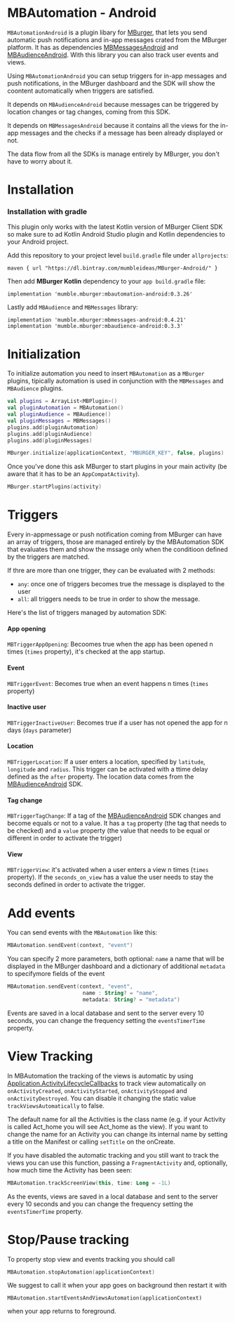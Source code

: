 # MBAutomation - Android

`MBAutomationAndroid` is a plugin libary for [MBurger](https://mburger.cloud/), that lets you send automatic push notifications and in-app messages crated from the MBurger platform. It has as dependencies [MBMessagesAndroid](https://github.com/Mumble-SRL/MBMessages-Android) and [MBAudienceAndroid](https://github.com/Mumble-SRL/MBAudience-Android). With this library you can also track user events and views.

Using `MBAutomationAndroid` you can setup triggers for in-app messages and push notifications, in the MBurger dashboard and the SDK will show the coontent automatically when triggers are satisfied.

It depends on `MBAudienceAndroid` because messages can be triggered by location changes or tag changes, coming from this SDK.

It depends on `MBMessagesAndroid` because it contains all the views for the in-app messages and the checks if a message has been already displayed or not.

The data flow from all the SDKs is manage entirely by MBurger, you don't have to worry about it.



# Installation

### Installation with gradle

This plugin only works with the latest Kotlin version of MBurger Client SDK so make sure to ad Kotlin Android Studio plugin and Kotlin dependencies to your Android project.

Add this repository to your project level `build.gradle` file under `allprojects`:

```
maven { url "https://dl.bintray.com/mumbleideas/MBurger-Android/" }
```

Then add **MBurger Kotlin** dependency to your `app build.gradle` file:

```
implementation 'mumble.mburger:mbautomation-android:0.3.26'
```

Lastly add `MBAudience` and `MBMessages` library:

```
implementation 'mumble.mburger:mbmessages-android:0.4.21'
implementation 'mumble.mburger:mbaudience-android:0.3.3'
```



# Initialization

To initialize automation you need to insert `MBAutomation` as a `MBurger` plugins, tipically automation is used in conjunction with the `MBMessages` and `MBAudience` plugins.

```kotlin
val plugins = ArrayList<MBPlugin>()
val pluginAutomation = MBAutomation()
val pluginAudience = MBAudience()
val pluginMessages = MBMessages()
plugins.add(pluginAutomation)
plugins.add(pluginAudience)
plugins.add(pluginMessages)

MBurger.initialize(applicationContext, "MBURGER_KEY", false, plugins)
```

Once you've done this ask MBurger to start plugins in your main activity (be aware that it has to be an `AppCompatActivity`).

```kotlin
MBurger.startPlugins(activity)
```



# Triggers

Every in-appmessage or push notification coming from MBurger can have an array of triggers, those are managed entirely by the MBAutomation SDK that evaluates them and show the mssage only when the conditioon defined by the triggers are matched.

If thre are more than one trigger, they can be evaluated with 2 methods:

- `any`: once one of triggers becomes true the message is displayed to the user
- `all`: all triggers needs to be true in order to show the message.

Here's the list of triggers managed by automation SDK:

#### App opening

`MBTriggerAppOpening`: Becoomes true when the app has been opened n times (`times` property), it's checked at the app startup.

#### Event

`MBTriggerEvent`: Becomes true when an event happens n times (`times` property)

#### Inactive user

`MBTriggerInactiveUser`: Becomes true if a user has not opened the app for n days (`days` parameter)

#### Location

`MBTriggerLocation`: If a user enters a location, specified by `latitude`, `longitude` and `radius`. This trigger can be activated with a ttime delay defined as the `after` property. The location data comes from the [MBAudienceAndroid](https://github.com/Mumble-SRL/MBAudience-Android) SDK.

#### Tag change

`MBTriggerTagChange`: If a tag of the [MBAudienceAndroid](https://github.com/Mumble-SRL/MBAudience-Android) SDK changes and become equals or not to a value. It has a `tag` property (the tag that needs to be checked) and a `value` property (the value that needs to be equal or different in order to activate the trigger)

#### View

`MBTriggerView`: it's activated when a user enters a view n times (`times` property). If the `seconds_on_view` has a value the user needs to stay the seconds defined in order to activate the trigger.



# Add events

You can send events with the `MBAutomation` like this:

```kotlin
MBAutomation.sendEvent(context, "event")
```

You can specify 2 more parameters, both optional: `name` a name that will be displayed in the MBurger dashboard and a dictionary of additional `metadata` to specifymore fields of the event

```kotlin
MBAutomation.sendEvent(context, "event",
                      	name : String? = "name",
                      	metadata: String? = "metadata")
```

Events are saved in a local database and sent to the server every 10 seconds, you can change the frequency setting the `eventsTimerTime` property.



# View Tracking

In MBAutomation the tracking of the views is automatic by using [Application.ActivityLifecycleCallbacks](https://developer.android.com/reference/android/app/Application.ActivityLifecycleCallbacks) to track view automatically on `onActivityCreated`, `onActivityStarted`, `onActivityStopped` and `onActivityDestroyed`. You can disable it changing the static value `trackViewsAutomatically` to false.

The default name for all the Activities is the class name (e.g. if your Activity is called Act_home you will see Act_home as the view). If you want to change the name for an Activity you can change its internal name by setting a title on the Manifest or calling `setTitle` on the onCreate.

If you have disabled the automatic tracking and you still want to track the views you can use this function, passing a `FragmentActivity` and, optionally, how much time the Activity has been seen:

```kotlin
MBAutomation.trackScreenView(this, time: Long = -1L)
```

As the events, views are saved in a local database and sent to the server every 10 seconds and you can change the frequency setting the `eventsTimerTime` property.



# Stop/Pause tracking

To property stop view and events tracking you should call 

```kotlin
MBAutomation.stopAutomation(applicationContext)
```

We suggest to call it when your app goes on background then restart it with

```
MBAutomation.startEventsAndViewsAutomation(applicationContext)
```

when your app returns to foreground.
